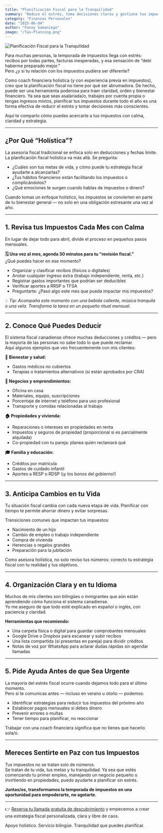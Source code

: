 ```yaml
---
title: "Planificación Fiscal para la Tranquilidad"
summary: "Reduce el estrés, toma decisiones claras y gestiona tus impuestos en Canadá con confianza. Estrategias fiscales holísticas para empleados, emprendedores y recién llegados."
category: "Finanzas Personales"
date: "2025-06-04"
author: "Fanny Samaniego"
image: "/Tax-Planning.png"
---
```


![Planificación Fiscal para la Tranquilidad](/Tax-Planning.png)

Para muchas personas, la temporada de impuestos llega con estrés: recibos por todas partes, facturas inesperadas, y esa sensación de “debí haberme preparado mejor.”  
Pero ¿y si tu relación con los impuestos pudiera ser diferente?

Como coach financiera holística (y con experiencia previa en impuestos), creo que la planificación fiscal no tiene por qué ser abrumadora. De hecho, puede ser una herramienta poderosa para traer claridad, orden y bienestar financiero. Ya sea que seas asalariada/o, trabajes por cuenta propia o tengas ingresos mixtos, planificar tus impuestos durante todo el año es una forma efectiva de reducir el estrés y tomar decisiones más conscientes.

Aquí te comparto cómo puedes acercarte a tus impuestos con calma, claridad y estrategia.

---

## ¿Por Qué “Holística”?

La asesoría fiscal tradicional se enfoca solo en deducciones y fechas límite.  
La planificación fiscal holística va más allá. Se pregunta:

- ¿Cuáles son tus metas de vida, y cómo puede tu estrategia fiscal ayudarte a alcanzarlas?
- ¿Tus hábitos financieros están facilitando los impuestos o complicándolos?
- ¿Qué emociones te surgen cuando hablas de impuestos o dinero?

Cuando tomas un enfoque holístico, los impuestos se convierten en parte de tu bienestar general — no solo en una obligación estresante una vez al año.

---

## 1. Revisa tus Impuestos Cada Mes con Calma

En lugar de dejar todo para abril, divide el proceso en pequeños pasos mensuales.

**🗓️ Una vez al mes, agenda 30 minutos para tu “revisión fiscal.”**  
¿Qué puedes hacer en ese momento?

- Organizar y clasificar recibos (físicos o digitales)
- Anotar cualquier ingreso extra (trabajo independiente, renta, etc.)
- Registrar gastos importantes que podrían ser deducibles
- Verificar aportes a RRSP o TFSA
- Preguntarte: ¿Pasó algo este mes que pueda impactar mis impuestos?

💡 *Tip: Acompaña este momento con una bebida caliente, música tranquila o una vela. Transforma la tarea en un pequeño ritual mensual.*

---

## 2. Conoce Qué Puedes Deducir

El sistema fiscal canadiense ofrece muchas deducciones y créditos — pero la mayoría de las personas no sabe todo lo que puede reclamar.  
Aquí algunos ejemplos que veo frecuentemente con mis clientes:

**🧘 Bienestar y salud:**
- Gastos médicos no cubiertos
- Terapias o tratamientos alternativos (si están aprobados por CRA)

**💼 Negocios y emprendimientos:**
- Oficina en casa
- Materiales, equipo, suscripciones
- Porcentaje de internet y teléfono para uso profesional
- Transporte y comidas relacionadas al trabajo

**🏠 Propiedades y vivienda:**
- Reparaciones o intereses en propiedades en renta
- Impuestos y seguros de propiedad (proporcional si es parcialmente alquilada)
- Co-propiedad con tu pareja: planea quién reclamará qué

**🎓 Familia y educación:**
- Créditos por matrícula
- Gastos de cuidado infantil
- Aportes a RESP o RDSP (¡y los bonos del gobierno!)

---

## 3. Anticipa Cambios en tu Vida

Tu situación fiscal cambia con cada nueva etapa de vida. Planificar con tiempo te permite ahorrar dinero y evitar sorpresas.

Transiciones comunes que impactan tus impuestos:

- Nacimiento de un hijo
- Cambio de empleo o trabajo independiente
- Compra de vivienda
- Herencias o regalos grandes
- Preparación para la jubilación

Como asesora holística, no solo reviso tus números: conecto tu estrategia fiscal con tu realidad y tus objetivos.

---

## 4. Organización Clara y en tu Idioma

Muchos de mis clientes son bilingües o inmigrantes que aún están aprendiendo cómo funciona el sistema canadiense.  
Yo me aseguro de que todo esté explicado en español o inglés, con paciencia y claridad.

**Herramientas que recomiendo:**
- Una carpeta física o digital para guardar comprobantes mensuales
- Google Drive o Dropbox para escanear y subir recibos
- Una lista compartida (si presentas en pareja) para dividir créditos
- Notas de voz por WhatsApp para aclarar dudas rápidas sin agendar llamadas

---

## 5. Pide Ayuda Antes de que Sea Urgente

La mayoría del estrés fiscal ocurre cuando dejamos todo para el último momento.  
Pero si te comunicas antes — incluso en verano u otoño — podemos:

- Identificar estrategias para reducir tus impuestos del próximo año
- Establecer pagos mensuales si debes dinero
- Prevenir errores o multas
- Tener tiempo para planificar, no reaccionar

Trabajar con una coach financiera significa que no tienes que hacerlo sola/o.

---

## Mereces Sentirte en Paz con tus Impuestos

Tus impuestos no se tratan solo de números.  
Se tratan de tu vida, tus metas y tu tranquilidad. Ya sea que estés comenzando tu primer empleo, manejando un negocio pequeño o invirtiendo en propiedades, puedo ayudarte a planificar sin estrés.

**Juntas/os, transformamos la temporada de impuestos en una oportunidad para empoderarte, no agotarte.**

---

👉 [Reserva tu llamada gratuita de descubrimiento](/contact) y empecemos a crear una estrategia fiscal personalizada, clara y libre de caos.

Apoyo holístico. Servicio bilingüe. Tranquilidad que puedes planificar.
